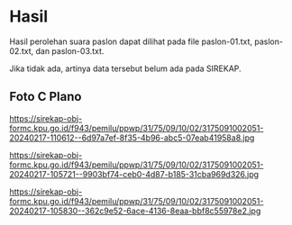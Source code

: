# Hasil

Hasil perolehan suara paslon dapat dilihat pada file paslon-01.txt, paslon-02.txt, dan paslon-03.txt.

Jika tidak ada, artinya data tersebut belum ada pada SIREKAP.

## Foto C Plano

https://sirekap-obj-formc.kpu.go.id/f943/pemilu/ppwp/31/75/09/10/02/3175091002051-20240217-110612--6d97a7ef-8f35-4b96-abc5-07eab41958a8.jpg

https://sirekap-obj-formc.kpu.go.id/f943/pemilu/ppwp/31/75/09/10/02/3175091002051-20240217-105721--9903bf74-ceb0-4d87-b185-31cba969d326.jpg

https://sirekap-obj-formc.kpu.go.id/f943/pemilu/ppwp/31/75/09/10/02/3175091002051-20240217-105830--362c9e52-6ace-4136-8eaa-bbf8c55978e2.jpg

